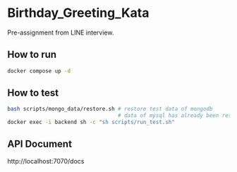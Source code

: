 # Birthday_Greeting_Kata
Pre-assignment from LINE interview.

## How to run
```bash
docker compose up -d
```

## How to test
```bash
bash scripts/mongo_data/restore.sh # restore test data of mongodb
                                   # data of mysql has already been restored when starting up
docker exec -i backend sh -c "sh scripts/run_test.sh"
```

## API Document

http://localhost:7070/docs
